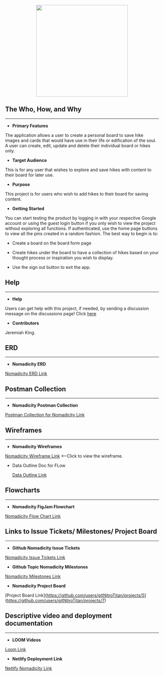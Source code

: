 <p align="center"><image src="./public/NomadicityStatic.png" style="height:300px;"></image></p>

## The Who, How, and Why

***

* **Primary Features**

The application allows a user to create a personal board to save hike images and cards that would have use in their life or edification of the soul. A user can create, edit, update and delete their individual board or hikes only.

* **Target Audience**

This is for any user that wishes to explore and save hikes with content to their board for later use.

* **Purpose**

This project is for users who wish to add hikes to their board for saving content.

* **Getting Started**

You can start testing the product by logging in with your respective Google account or using the guest login button if you only wish to view the project without exploring all functions. If authenticated, use the home page buttons to view all the pins created in a random fashion. The best way to begin is to:

* Create a board on the board form page

* Create hikes under the board to have a collection of hikes based on your thought process or inspiration you wish to display.

* Use the sign out button to exit the app.

## Help

***

* **Help**

Users can get help with this project, if needed, by sending a discussion message on the discussions page! Click [here](https://github.com/)

* **Contributors**

Jeremiah King.

## ERD

***

* **Nomadicity ERD**

[Nomadicity ERD Link](https://dbdiagram.io/d/62f7f1e4c2d9cf52faa0004e)

## Postman Collection

***

* **Nomadicity Postman Collection**

[Postman Collection for Nomadicity Link](https://](https://gold-flare-64538.postman.co/workspace/Nomadicity~e2939e11-689b-487c-a031-82c0735bbd78/collection/21027394-0043796c-963e-4cf9-89e8-a97a67896f4b?ctx=documentation))

## Wireframes

***

* **Nomadicity Wireframes**

[Nomadicity Wireframe Link](https://docs.google.com/presentation/d/1KTENBgcyiVo65-ctSTHZskI1w6stKVZUgXt6m1RKNOU/edit#slide=id.g144de6fcb1f_0_4)  <--Click to view the wireframe.

* Data Outline Doc for FLow

  [Data Outline Link](https://docs.google.com/document/d/1N5pNIEKz2PE9UZ19xet_CZcsqNv5-QMZ2HK2sg0Swb0/edit)

## Flowcharts

***

* **Nomadicity FigJam Flowchart**

[Nomadicity Flow Chart Link](https://www.figma.com/file/9UDkzYMFxYFJjs0UKcbkV3/Nomadicity?node-id=0%3A1)

## Links to Issue Tickets/ Milestones/ Project Board

***

* **Github Nomadicity Issue Tickets**

[Nomadicity Issue Tickets Link](https://github.com/gitNitroTitan/Nomadicity/issues)

* **Github Topic Nomadicity Milestones**

[Nomadicity Milestones Link](https://github.com/gitNitroTitan/Nomadicity/milestones)

* **Nomadicity Project Board**

[Project Board Link](<https://github.com/users/gitNitroTitan/projects/5>](<https://github.com/users/gitNitroTitan/projects/7>)

## Descriptive video and deployment documentation

***

* **LOOM Videos**

[Loom Link](https://www.loom.com/share/af6ea40493324154b59a5f5fdb7f70b9)

* **Netlify Deployment Link**

[Netlify Nomadicity Link](https://nomadicity.netlify.app/)
